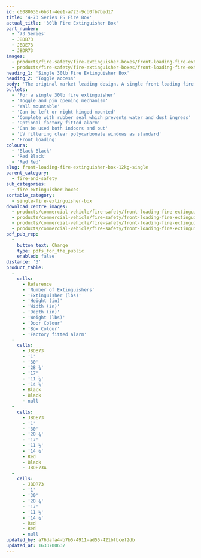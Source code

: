 ```yaml
---
id: c6080636-6b31-4ee1-a723-9cb0fb7bed17
title: '4-73 Series FS Fire Box'
actual_title: '30lb Fire Extinguisher Box'
part_number:
  - '73 Series'
  - JBDB73
  - JBDE73
  - JBDR73
images:
  - products/fire-safety/fire-extinguisher-boxes/front-loading-fire-extinguisher-boxes/73/images-lr/Product_Image_776x776_(518x518_focus_area)-JBDE73_01.jpg
  - products/fire-safety/fire-extinguisher-boxes/front-loading-fire-extinguisher-boxes/73/images-lr/Product_Image_776x776_(518x518_focus_area)-JBDE73_02.jpg
heading_1: 'Single 30lb Fire Extinguisher Box'
heading_2: 'Toggle access'
body: 'The original market leading design. A single front loading fire box designed for a 30lb fire extinguisher, offering quick access in emergency situations.'
bullets:
  - 'For a single 30lb fire extinguisher'
  - 'Toggle and pin opening mechanism'
  - 'Wall mountable'
  - 'Can be left or right hinged mounted'
  - 'Complete with rubber seal which prevents water and dust ingress'
  - 'Optional factory fitted alarm'
  - 'Can be used both indoors and out'
  - 'UV filtering clear polycarbonate windows as standard'
  - 'Front loading'
colours:
  - 'Black Black'
  - 'Red Black'
  - 'Red Red'
slug: front-loading-fire-extinguisher-box-12kg-single
parent_category:
  - fire-and-safety
sub_categories:
  - fire-extinguisher-boxes
sortable_category:
  - single-fire-extinguisher-box
download_centre_images:
  - products/commercial-vehicle/fire-safety/front-loading-fire-extinguisher-boxes/73/images-hr/JBDE73_001.jpg
  - products/commercial-vehicle/fire-safety/front-loading-fire-extinguisher-boxes/73/images-hr/JBDE73_002.jpg
  - products/commercial-vehicle/fire-safety/front-loading-fire-extinguisher-boxes/73/images-hr/JBDE73_003.jpg
  - products/commercial-vehicle/fire-safety/front-loading-fire-extinguisher-boxes/73/images-hr/JBDE73_004.jpg
pdf_pub_rep:
  -
    button_text: Change
    type: pdfs_for_the_public
    enabled: false
distance: '3'
product_table:
  -
    cells:
      - Reference
      - 'Number of Extinguishers'
      - 'Extinguisher (lbs)'
      - 'Height (in)'
      - 'Width (in)'
      - 'Depth (in)'
      - 'Weight (lbs)'
      - 'Door Colour'
      - 'Box Colour'
      - 'Factory fitted alarm'
  -
    cells:
      - JBDB73
      - '1'
      - '30'
      - '28 ¾'
      - '17'
      - '11 ½'
      - '14 ¼'
      - Black
      - Black
      - null
  -
    cells:
      - JBDE73
      - '1'
      - '30'
      - '28 ¾'
      - '17'
      - '11 ½'
      - '14 ¼'
      - Red
      - Black
      - JBDE73A
  -
    cells:
      - JBDR73
      - '1'
      - '30'
      - '28 ¾'
      - '17'
      - '11 ½'
      - '14 ¼'
      - Red
      - Red
      - null
updated_by: a76dafa4-b7b5-4911-ad55-421bfbcef2db
updated_at: 1633700637
---
```

